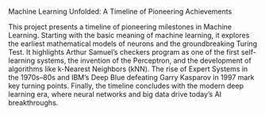 Machine Learning Unfolded: A Timeline of Pioneering Achievements

This project presents a timeline of pioneering milestones in Machine Learning. Starting with the basic meaning of machine learning, it explores the earliest mathematical models of neurons and the groundbreaking Turing Test. It highlights Arthur Samuel’s checkers program as one of the first self-learning systems, the invention of the Perceptron, and the development of algorithms like k-Nearest Neighbors (kNN). The rise of Expert Systems in the 1970s–80s and IBM’s Deep Blue defeating Garry Kasparov in 1997 mark key turning points. Finally, the timeline concludes with the modern deep learning era, where neural networks and big data drive today’s AI breakthroughs.
